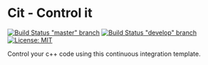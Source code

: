 # Cit - Control it

[![Build Status "master" branch](https://travis-ci.com/melg8/cit.svg?branch=master)](https://travis-ci.com/melg8/cit)
[![Build Status "develop" branch](https://travis-ci.com/melg8/cit.svg?branch=develop)](https://travis-ci.com/melg8/cit)
[![License: MIT](https://img.shields.io/badge/License-MIT-blue.svg)](https://github.com/melg8/cit/blob/master/LICENSE)

Control your c++ code using this continuous integration template.
